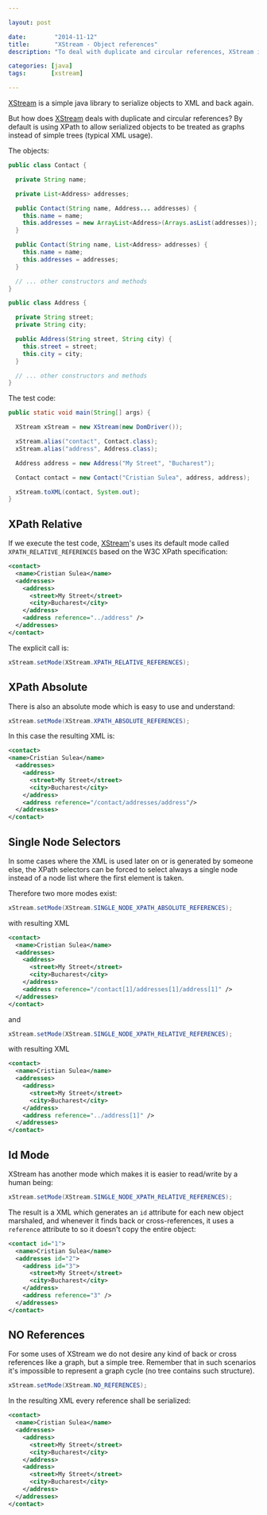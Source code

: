 ```yaml
---

layout: post

date:        "2014-11-12"
title:       "XStream - Object references"
description: "To deal with duplicate and circular references, XStream is using XPath to allow serialized objects to be treated as graphs instead of simple trees."

categories: [java]
tags:       [xstream]

---
```



[XStream] is a simple java library to serialize objects to XML and back again.

But how does [XStream] deals with duplicate and circular references?
By default is using XPath to allow serialized objects to be treated as graphs instead of simple trees (typical XML usage).

The objects:

```java
public class Contact {

  private String name;

  private List<Address> addresses;

  public Contact(String name, Address... addresses) {
    this.name = name;
    this.addresses = new ArrayList<Address>(Arrays.asList(addresses));
  }

  public Contact(String name, List<Address> addresses) {
    this.name = name;
    this.addresses = addresses;
  }

  // ... other constructors and methods
}
```

```java
public class Address {

  private String street;
  private String city;

  public Address(String street, String city) {
    this.street = street;
    this.city = city;
  }

  // ... other constructors and methods
}
```

The test code:

```java
public static void main(String[] args) {

  XStream xStream = new XStream(new DomDriver());

  xStream.alias("contact", Contact.class);
  xStream.alias("address", Address.class);

  Address address = new Address("My Street", "Bucharest");

  Contact contact = new Contact("Cristian Sulea", address, address);

  xStream.toXML(contact, System.out);
}
```


## XPath Relative

If we execute the test code, [XStream]'s uses its default mode called `XPATH_RELATIVE_REFERENCES` based on the W3C XPath specification:

```xml
<contact>
  <name>Cristian Sulea</name>
  <addresses>
    <address>
      <street>My Street</street>
      <city>Bucharest</city>
    </address>
    <address reference="../address" />
  </addresses>
</contact>
```

The explicit call is:

```java
xStream.setMode(XStream.XPATH_RELATIVE_REFERENCES);
```


## XPath Absolute

There is also an absolute mode which is easy to use and understand:

```java
xStream.setMode(XStream.XPATH_ABSOLUTE_REFERENCES);
```

In this case the resulting XML is:

```xml
<contact>
<name>Cristian Sulea</name>
  <addresses>
    <address>
      <street>My Street</street>
      <city>Bucharest</city>
    </address>
    <address reference="/contact/addresses/address"/>
  </addresses>
</contact>
```


## Single Node Selectors

In some cases where the XML is used later on or is generated by someone else, the XPath selectors can be forced	to select always a single node instead of a node list where the first element is taken.


Therefore two more modes exist:

```java
xStream.setMode(XStream.SINGLE_NODE_XPATH_ABSOLUTE_REFERENCES);
```

with resulting XML

```xml
<contact>
  <name>Cristian Sulea</name>
  <addresses>
    <address>
      <street>My Street</street>
      <city>Bucharest</city>
    </address>
    <address reference="/contact[1]/addresses[1]/address[1]" />
  </addresses>
</contact>
```

and

```java
xStream.setMode(XStream.SINGLE_NODE_XPATH_RELATIVE_REFERENCES);
```

with resulting XML

```xml
<contact>
  <name>Cristian Sulea</name>
  <addresses>
    <address>
      <street>My Street</street>
      <city>Bucharest</city>
    </address>
    <address reference="../address[1]" />
  </addresses>
</contact>
```


## Id Mode

XStream has another mode which makes it is easier to read/write by a human being:

```java
xStream.setMode(XStream.SINGLE_NODE_XPATH_RELATIVE_REFERENCES);
```

The result is a XML which generates an `id` attribute for each new object marshaled, and whenever it finds back or cross-references, it uses a `reference` attribute to so it doesn't copy the entire object:

```xml
<contact id="1">
  <name>Cristian Sulea</name>
  <addresses id="2">
    <address id="3">
      <street>My Street</street>
      <city>Bucharest</city>
    </address>
    <address reference="3" />
  </addresses>
</contact>
```


## NO References

For some uses of XStream we do not desire any kind of back or cross references like a graph, but a simple tree.
Remember that in such scenarios it's impossible to represent a graph cycle (no tree contains such structure).

```java
xStream.setMode(XStream.NO_REFERENCES);
```

In the resulting XML every reference shall be serialized:

```xml
<contact>
  <name>Cristian Sulea</name>
  <addresses>
    <address>
      <street>My Street</street>
      <city>Bucharest</city>
    </address>
    <address>
      <street>My Street</street>
      <city>Bucharest</city>
    </address>
  </addresses>
</contact>
```

[XStream]: http://xstream.codehaus.org